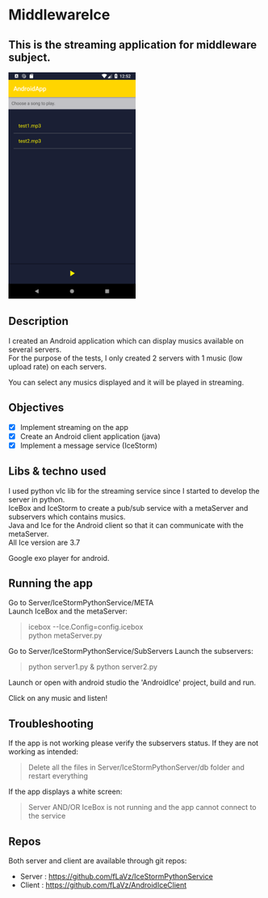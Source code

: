 # MiddlewareIce

This is the streaming application for middleware subject.  
---
<img src="images/screen.png" width="50%" height="50%">

## Description
I created an Android application which can display musics available on several servers.  
For the purpose of the tests, I only created 2 servers with 1 music (low upload rate) on each servers.

You can select any musics displayed and it will be played in streaming.

## Objectives
- [x] Implement streaming on the app
- [x] Create an Android client application (java)
- [x] Implement a message service (IceStorm)

## Libs & techno used
I used python vlc lib for the streaming service since I started to develop the server in python.  
IceBox and IceStorm to create a pub/sub service with a metaServer and subservers which contains musics.  
Java and Ice for the Android client so that it can communicate with the metaServer.  
All Ice version are 3.7  

Google exo player for android.

## Running the app
Go to Server/IceStormPythonService/META  
Launch IceBox and the metaServer:  
> icebox --Ice.Config=config.icebox  
> python metaServer.py   

Go to Server/IceStormPythonService/SubServers 
Launch the subservers:  
> python server1.py & python server2.py  

Launch or open with android studio the 'AndroidIce' project, build and run. 

Click on any music and listen!

## Troubleshooting
If the app is not working please verify the subservers status.
If they are not working as intended:  
> Delete all the files in Server/IceStormPythonServer/db folder and restart everything  

If the app displays a white screen:
> Server AND/OR IceBox is not running and the app cannot connect to the service

## Repos
Both server and client are available through git repos:
- Server : https://github.com/fLaVz/IceStormPythonService  
- Client : https://github.com/fLaVz/AndroidIceClient
